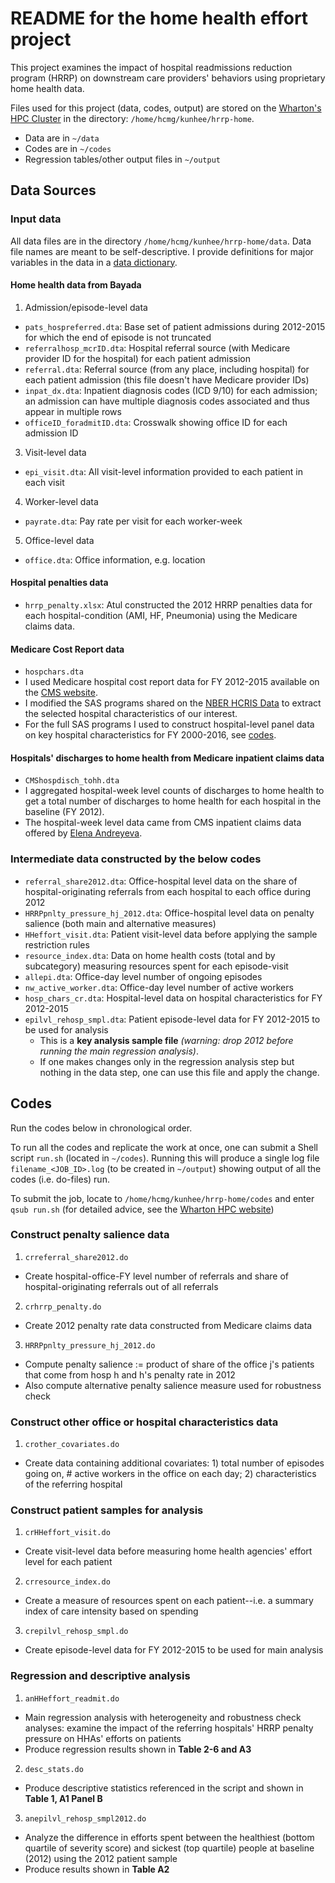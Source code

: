 # README for the home health effort project
This project examines the impact of hospital readmissions reduction program (HRRP) on downstream care providers' behaviors using proprietary home health data.

Files used for this project (data, codes, output) are stored on the [Wharton's HPC Cluster](https://research-it.wharton.upenn.edu/documentation/) in the directory: `/home/hcmg/kunhee/hrrp-home`.
  - Data are in `~/data`
  - Codes are in `~/codes`
  - Regression tables/other output files in `~/output`

## Data Sources

### Input data
All data files are in the directory `/home/hcmg/kunhee/hrrp-home/data`. Data file names are meant to be self-descriptive. I provide definitions for major variables in the data in a [data dictionary](https://drive.google.com/open?id=1xDtpwWqtwapdqyQj0SIBkwQtD0Cmm3G6fD6C07T91Y8).

#### Home health data from Bayada
1. Admission/episode-level data
  - `pats_hospreferred.dta`: Base set of patient admissions during 2012-2015 for which the end of episode is not truncated
  - `referralhosp_mcrID.dta`: Hospital referral source (with Medicare provider ID for the hospital) for each patient admission
  - `referral.dta`: Referral source (from any place, including hospital) for each patient admission (this file doesn't have Medicare provider IDs)
  - `inpat_dx.dta`: Inpatient diagnosis codes (ICD 9/10) for each admission; an admission can have multiple diagnosis codes associated and thus appear in multiple rows
  - `officeID_foradmitID.dta`: Crosswalk showing office ID for each admission ID
3. Visit-level data
  - `epi_visit.dta`: All visit-level information provided to each patient in each visit
4. Worker-level data
  - `payrate.dta`: Pay rate per visit for each worker-week
5. Office-level data
  - `office.dta`: Office information, e.g. location

#### Hospital penalties data
- `hrrp_penalty.xlsx`: Atul constructed the 2012 HRRP penalties data for each hospital-condition (AMI, HF, Pneumonia) using the Medicare claims data.

#### Medicare Cost Report data
- `hospchars.dta`
- I used Medicare hospital cost report data for FY 2012-2015 available on the [CMS website](https://www.cms.gov/Research-Statistics-Data-and-Systems/Downloadable-Public-Use-Files/Cost-Reports/Cost-Reports-by-Fiscal-Year.html).
- I modified the SAS programs shared on the [NBER HCRIS Data](https://www.nber.org/data/hcris.html) to extract the selected hospital characteristics of our interest.
- For the full SAS programs I used to construct hospital-level panel data on key hospital characteristics for FY 2000-2016, see [codes](https://www.dropbox.com/sh/tf79t9rf2onzrkf/AAAWxi2A9wS_WC8t8cbia7Ora?dl=0).

#### Hospitals' discharges to home health from Medicare inpatient claims data
- `CMShospdisch_tohh.dta`
- I aggregated hospital-week level counts of discharges to home health to get a total number of discharges to home health for each hospital in the baseline (FY 2012).
- The hospital-week level data came from CMS inpatient claims data offered by [Elena Andreyeva](https://sites.google.com/site/elenaandreyevaecon/).

### Intermediate data constructed by the below codes
- `referral_share2012.dta`: Office-hospital level data on the share of hospital-originating referrals from each hospital to each office during 2012
- `HRRPpnlty_pressure_hj_2012.dta`: Office-hospital level data on penalty salience (both main and alternative measures)
- `HHeffort_visit.dta`: Patient visit-level data before applying the sample restriction rules
- `resource_index.dta`: Data on home health costs (total and by subcategory) measuring resources spent for each episode-visit
- `allepi.dta`: Office-day level number of ongoing episodes
- `nw_active_worker.dta`: Office-day level number of active workers
- `hosp_chars_cr.dta`: Hospital-level data on hospital characteristics for FY 2012-2015
- `epilvl_rehosp_smpl.dta`: Patient episode-level data for FY 2012-2015 to be used for analysis
  - This is a **key analysis sample file** *(warning: drop 2012 before running the main regression analysis)*.
  - If one makes changes only in the regression analysis step but nothing in the data step, one can use this file and apply the change.

## Codes

Run the codes below in chronological order.

To run all the codes and replicate the work at once, one can submit a Shell script `run.sh` (located in `~/codes`). Running this will produce a single log file `filename_<JOB_ID>.log` (to be created in `~/output`) showing output of all the codes (i.e. do-files) run.

To submit the job, locate to `/home/hcmg/kunhee/hrrp-home/codes` and enter `qsub run.sh` (for detailed advice, see the [Wharton HPC website](https://research-it.wharton.upenn.edu/tools/stata/))

### Construct penalty salience data
1. `crreferral_share2012.do`
  - Create hospital-office-FY level number of referrals and share of hospital-originating referrals out of all referrals
2. `crhrrp_penalty.do`
  - Create 2012 penalty rate data constructed from Medicare claims data
3. `HRRPpnlty_pressure_hj_2012.do`
  - Compute penalty salience := product of share of the office j's patients that come from hosp h and h's penalty rate in 2012
  - Also compute alternative penalty salience measure used for robustness check

### Construct other office or hospital characteristics data
1. `crother_covariates.do`
  - Create data containing additional covariates: 1) total number of episodes going on, # active workers in the office on each day; 2) characteristics of the referring hospital

### Construct patient samples for analysis
1. `crHHeffort_visit.do`
  - Create visit-level data before measuring home health agencies' effort level for each patient
2. `crresource_index.do`
  - Create a measure of resources spent on each patient--i.e. a summary index of care intensity based on spending
3. `crepilvl_rehosp_smpl.do`
  - Create episode-level data for FY 2012-2015 to be used for main analysis

### Regression and descriptive analysis
1. `anHHeffort_readmit.do`
  - Main regression analysis with heterogeneity and robustness check analyses: examine the impact of the referring hospitals' HRRP penalty pressure on HHAs' efforts on patients
  - Produce regression results shown in **Table 2-6 and A3**
2. `desc_stats.do`
  - Produce descriptive statistics referenced in the script and shown in **Table 1, A1 Panel B**
3. `anepilvl_rehosp_smpl2012.do`
  - Analyze the difference in efforts spent between the healthiest (bottom quartile of severity score) and sickest (top quartile) people at baseline (2012) using the 2012 patient sample
  - Produce results shown in **Table A2**
